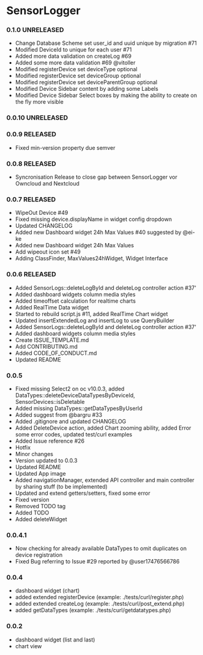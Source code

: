 # SensorLogger

### 0.1.0 UNRELEASED
  * Change Database Scheme set user_id and uuid unique by migration #71
  * Modified DeviceId to unique for each user #71
  * Added more data validation on createLog #69
  * Added some more data validation #69 @vitoller
  * Modified registerDevice set deviceType optional
  * Modified registerDevice set deviceGroup optional
  * Modified registerDevice set deviceParentGroup optional 
  * Modified Device Sidebar content by adding some Labels
  * Modified Device Sidebar Select boxes by making the ability to create on the fly more visible

### 0.0.10 UNRELEASED


### 0.0.9 RELEASED
  * Fixed min-version property due semver

### 0.0.8 RELEASED
  * Syncronisation Release to close gap between SensorLogger vor Owncloud and Nextcloud

### 0.0.7 RELEASED
  * WipeOut Device #49
  * Fixed missing device.displayName in widget config dropdown
  * Updated CHANGELOG
  * Added new Dashboard widget 24h Max Values #40 suggested by @ei-ke
  * Added new Dashboard widget 24h Max Values
  * Add wipeout icon set #49
  * Adding ClassFinder, MaxValues24hWidget, Widget Interface

### 0.0.6 RELEASED
  * Added SensorLogs::deleteLogById and deleteLog controller action #37'
  * Added dashboard widgets column media styles
  * Added timeoffset calculation for realtime charts
  * Added RealTime Data widget
  * Started to rebuild script.js #11, added RealTime Chart widget
  * Updated insertExtendedLog and insertLog to use QueryBuilder
  * Added SensorLogs::deleteLogById and deleteLog controller action #37'
  * Added dashboard widgets column media styles
  * Create ISSUE_TEMPLATE.md
  * Add CONTRIBUTING.md
  * Added CODE_OF_CONDUCT.md
  * Updated README
  
### 0.0.5
  * Fixed missing Select2 on oc v10.0.3, added DataTypes::deleteDeviceDataTypesByDeviceId, SensorDevices::isDeletable
  * Added missing DataTypes::getDataTypesByUserId
  * Added suggest from @bargru #33
  * Added .gitignore and updated CHANGELOG
  * Added DeleteDevice action, added Chart zooming ability, added Error some error codes, updated test/curl examples
  * Added Issue reference #26
  * Hotfix
  * Minor changes
  * Version updated to 0.0.3
  * Updated README
  * Updated App image
  * Added navigationManager, extended API controller and main controller by sharing stuff (to be implemented)
  * Updated and extend getters/setters, fixed some error
  * Fixed version
  * Removed TODO tag
  * Added TODO
  * Added deleteWidget

### 0.0.4.1

  * Now checking for already available DataTypes to omit duplicates on device registration
  * Fixed Bug referring to Issue #29 reported by @user17476566786

### 0.0.4

  * dashboard widget (chart)
  * added extended registerDevice (example: ./tests/curl/register.php)
  * added extended createLog (example: ./tests/curl/post_extend.php)
  * added getDataTypes (example: ./tests/curl/getdatatypes.php)

### 0.0.2

 * dashboard widget (list and last)
 * chart view
